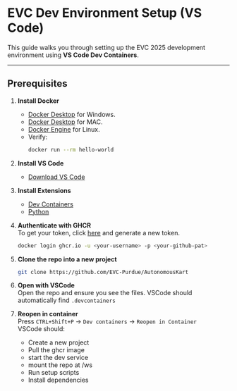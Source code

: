 # EVC Dev Environment Setup (VS Code)

This guide walks you through setting up the EVC 2025 development environment using **VS Code Dev Containers**.

---

## Prerequisites

1. **Install Docker**
   - [Docker Desktop](https://docs.docker.com/desktop/setup/install/windows-install/) for Windows.
   - [Docker Desktop](https://docs.docker.com/desktop/setup/install/mac-install/) for MAC.
   - [Docker Engine](https://docs.docker.com/engine/install/) for Linux.
   - Verify:
     ```bash
     docker run --rm hello-world
     ```

2. **Install VS Code**
   - [Download VS Code](https://code.visualstudio.com/Download)

3. **Install Extensions**  
   - [Dev Containers](https://marketplace.visualstudio.com/items?itemName=ms-vscode-remote.remote-containers)
   - [Python](https://www.python.org/downloads/release/python-31018/)

4. **Authenticate with GHCR**  
    To get your token, click [here](https://github.com/settings/tokens) and generate a new token.
   ```bash
   docker login ghcr.io -u <your-username> -p <your-github-pat>
5. **Clone the repo into a new project**  
    ```bash
   git clone https://github.com/EVC-Purdue/AutonomousKart
6. **Open with VSCode**  
    Open the repo and ensure you see the files. VSCode should automatically find `.devcontainers`
7.  **Reopen in container**  
    Press `CTRL+Shift+P` -> `Dev containers` -> `Reopen in Container`\
    VSCode should:
    - Create a new project
    - Pull the ghcr image
    - start the dev service
    - mount the repo at /ws
    - Run setup scripts
    - Install dependencies

